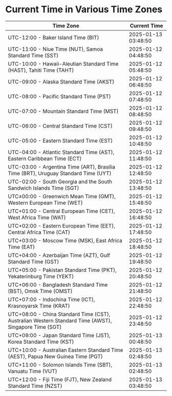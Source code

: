 # Current Time in Various Time Zones

| Time Zone | Current Time |
|-----------|--------------|
| UTC-12:00 - Baker Island Time (BIT) | 2025-01-13 03:48:50 |
| UTC-11:00 - Niue Time (NUT), Samoa Standard Time (SST) | 2025-01-12 04:48:50 |
| UTC-10:00 - Hawaii-Aleutian Standard Time (HAST), Tahiti Time (TAHT) | 2025-01-12 05:48:50 |
| UTC-09:00 - Alaska Standard Time (AKST) | 2025-01-12 06:48:50 |
| UTC-08:00 - Pacific Standard Time (PST) | 2025-01-12 07:48:50 |
| UTC-07:00 - Mountain Standard Time (MST) | 2025-01-12 08:48:50 |
| UTC-06:00 - Central Standard Time (CST) | 2025-01-12 09:48:50 |
| UTC-05:00 - Eastern Standard Time (EST) | 2025-01-12 10:48:50 |
| UTC-04:00 - Atlantic Standard Time (AST), Eastern Caribbean Time (ECT) | 2025-01-12 11:48:50 |
| UTC-03:00 - Argentina Time (ART), Brasília Time (BRT), Uruguay Standard Time (UYT) | 2025-01-12 12:48:50 |
| UTC-02:00 - South Georgia and the South Sandwich Islands Time (SGT) | 2025-01-12 13:48:50 |
| UTC±00:00 - Greenwich Mean Time (GMT), Western European Time (WET) | 2025-01-12 15:48:50 |
| UTC+01:00 - Central European Time (CET), West Africa Time (WAT) | 2025-01-12 16:48:50 |
| UTC+02:00 - Eastern European Time (EET), Central Africa Time (CAT) | 2025-01-12 17:48:50 |
| UTC+03:00 - Moscow Time (MSK), East Africa Time (EAT) | 2025-01-12 18:48:50 |
| UTC+04:00 - Azerbaijan Time (AZT), Gulf Standard Time (GST) | 2025-01-12 19:48:50 |
| UTC+05:00 - Pakistan Standard Time (PKT), Yekaterinburg Time (YEKT) | 2025-01-12 20:48:50 |
| UTC+06:00 - Bangladesh Standard Time (BST), Omsk Time (OMST) | 2025-01-12 21:48:50 |
| UTC+07:00 - Indochina Time (ICT), Krasnoyarsk Time (KRAT) | 2025-01-12 22:48:50 |
| UTC+08:00 - China Standard Time (CST), Australian Western Standard Time (AWST), Singapore Time (SGT) | 2025-01-12 23:48:50 |
| UTC+09:00 - Japan Standard Time (JST), Korea Standard Time (KST) | 2025-01-13 00:48:50 |
| UTC+10:00 - Australian Eastern Standard Time (AEST), Papua New Guinea Time (PGT) | 2025-01-13 02:48:50 |
| UTC+11:00 - Solomon Islands Time (SBT), Vanuatu Time (VUT) | 2025-01-13 02:48:50 |
| UTC+12:00 - Fiji Time (FJT), New Zealand Standard Time (NZST) | 2025-01-13 03:48:50 |

